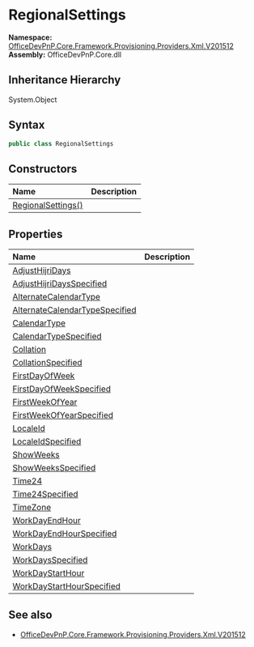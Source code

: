 # RegionalSettings
  

**Namespace:** [OfficeDevPnP.Core.Framework.Provisioning.Providers.Xml.V201512](OfficeDevPnP.Core.Framework.Provisioning.Providers.Xml.V201512.md)  
**Assembly:** OfficeDevPnP.Core.dll  
## Inheritance Hierarchy
System.Object  


## Syntax
```C#
public class RegionalSettings
```
## Constructors
|**Name**|**Description**|
|:-----|:-----|
| [RegionalSettings()](OfficeDevPnP.Core.Framework.Provisioning.Providers.Xml.V201512.RegionalSettings.ctor1.md) | 
## Properties
|**Name**|**Description**|
|:-----|:-----|
| [AdjustHijriDays](OfficeDevPnP.Core.Framework.Provisioning.Providers.Xml.V201512.RegionalSettings.AdjustHijriDays.md) | 
| [AdjustHijriDaysSpecified](OfficeDevPnP.Core.Framework.Provisioning.Providers.Xml.V201512.RegionalSettings.AdjustHijriDaysSpecified.md) | 
| [AlternateCalendarType](OfficeDevPnP.Core.Framework.Provisioning.Providers.Xml.V201512.RegionalSettings.AlternateCalendarType.md) | 
| [AlternateCalendarTypeSpecified](OfficeDevPnP.Core.Framework.Provisioning.Providers.Xml.V201512.RegionalSettings.AlternateCalendarTypeSpecified.md) | 
| [CalendarType](OfficeDevPnP.Core.Framework.Provisioning.Providers.Xml.V201512.RegionalSettings.CalendarType.md) | 
| [CalendarTypeSpecified](OfficeDevPnP.Core.Framework.Provisioning.Providers.Xml.V201512.RegionalSettings.CalendarTypeSpecified.md) | 
| [Collation](OfficeDevPnP.Core.Framework.Provisioning.Providers.Xml.V201512.RegionalSettings.Collation.md) | 
| [CollationSpecified](OfficeDevPnP.Core.Framework.Provisioning.Providers.Xml.V201512.RegionalSettings.CollationSpecified.md) | 
| [FirstDayOfWeek](OfficeDevPnP.Core.Framework.Provisioning.Providers.Xml.V201512.RegionalSettings.FirstDayOfWeek.md) | 
| [FirstDayOfWeekSpecified](OfficeDevPnP.Core.Framework.Provisioning.Providers.Xml.V201512.RegionalSettings.FirstDayOfWeekSpecified.md) | 
| [FirstWeekOfYear](OfficeDevPnP.Core.Framework.Provisioning.Providers.Xml.V201512.RegionalSettings.FirstWeekOfYear.md) | 
| [FirstWeekOfYearSpecified](OfficeDevPnP.Core.Framework.Provisioning.Providers.Xml.V201512.RegionalSettings.FirstWeekOfYearSpecified.md) | 
| [LocaleId](OfficeDevPnP.Core.Framework.Provisioning.Providers.Xml.V201512.RegionalSettings.LocaleId.md) | 
| [LocaleIdSpecified](OfficeDevPnP.Core.Framework.Provisioning.Providers.Xml.V201512.RegionalSettings.LocaleIdSpecified.md) | 
| [ShowWeeks](OfficeDevPnP.Core.Framework.Provisioning.Providers.Xml.V201512.RegionalSettings.ShowWeeks.md) | 
| [ShowWeeksSpecified](OfficeDevPnP.Core.Framework.Provisioning.Providers.Xml.V201512.RegionalSettings.ShowWeeksSpecified.md) | 
| [Time24](OfficeDevPnP.Core.Framework.Provisioning.Providers.Xml.V201512.RegionalSettings.Time24.md) | 
| [Time24Specified](OfficeDevPnP.Core.Framework.Provisioning.Providers.Xml.V201512.RegionalSettings.Time24Specified.md) | 
| [TimeZone](OfficeDevPnP.Core.Framework.Provisioning.Providers.Xml.V201512.RegionalSettings.TimeZone.md) | 
| [WorkDayEndHour](OfficeDevPnP.Core.Framework.Provisioning.Providers.Xml.V201512.RegionalSettings.WorkDayEndHour.md) | 
| [WorkDayEndHourSpecified](OfficeDevPnP.Core.Framework.Provisioning.Providers.Xml.V201512.RegionalSettings.WorkDayEndHourSpecified.md) | 
| [WorkDays](OfficeDevPnP.Core.Framework.Provisioning.Providers.Xml.V201512.RegionalSettings.WorkDays.md) | 
| [WorkDaysSpecified](OfficeDevPnP.Core.Framework.Provisioning.Providers.Xml.V201512.RegionalSettings.WorkDaysSpecified.md) | 
| [WorkDayStartHour](OfficeDevPnP.Core.Framework.Provisioning.Providers.Xml.V201512.RegionalSettings.WorkDayStartHour.md) | 
| [WorkDayStartHourSpecified](OfficeDevPnP.Core.Framework.Provisioning.Providers.Xml.V201512.RegionalSettings.WorkDayStartHourSpecified.md) | 
## See also
- [OfficeDevPnP.Core.Framework.Provisioning.Providers.Xml.V201512](OfficeDevPnP.Core.Framework.Provisioning.Providers.Xml.V201512.md)
